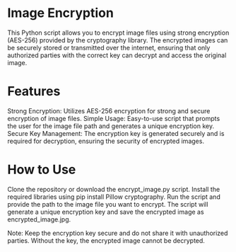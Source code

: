 # Image Encryption

This Python script allows you to encrypt image files using strong encryption (AES-256) provided by the cryptography library. The encrypted images can be securely stored or transmitted over the internet, ensuring that only authorized parties with the correct key can decrypt and access the original image.

# Features

Strong Encryption: Utilizes AES-256 encryption for strong and secure encryption of image files.
Simple Usage: Easy-to-use script that prompts the user for the image file path and generates a unique encryption key.
Secure Key Management: The encryption key is generated securely and is required for decryption, ensuring the security of encrypted images.

# How to Use

Clone the repository or download the encrypt_image.py script.
Install the required libraries using pip install Pillow cryptography.
Run the script and provide the path to the image file you want to encrypt.
The script will generate a unique encryption key and save the encrypted image as encrypted_image.jpg.

Note: Keep the encryption key secure and do not share it with unauthorized parties. Without the key, the encrypted image cannot be decrypted.
